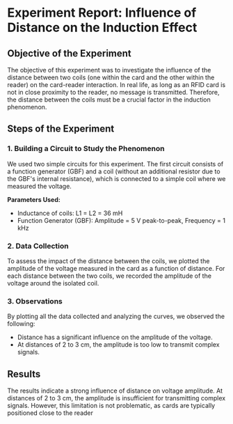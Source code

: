<h1>Experiment Report: Influence of Distance on the Induction Effect</h1>

<h2>Objective of the Experiment</h2>
<p>
  The objective of this experiment was to investigate the influence of the distance between two coils (one within the card and the other within the reader) on the card-reader interaction. In real life, as long as an RFID card is not in close proximity to the reader, no message is transmitted. Therefore, the distance between the coils must be a crucial factor in the induction phenomenon.
</p>

<h2>Steps of the Experiment</h2>

<h3>1. Building a Circuit to Study the Phenomenon</h3>
<p>
    We used two simple circuits for this experiment. The first circuit consists of a function generator (GBF) and a coil (without an additional resistor due to the GBF's internal resistance), which is connected to a simple coil where we measured the voltage.
</p>

<p>
<strong>Parameters Used:</strong>
</p>
<ul>
  <li>Inductance of coils: L1 = L2 = 36 mH</li>
  <li>Function Generator (GBF): Amplitude = 5 V peak-to-peak, Frequency = 1 kHz</li>
</ul>

<h3>2. Data Collection</h3>
<p>
    To assess the impact of the distance between the coils, we plotted the amplitude of the voltage measured in the card as a function of distance. For each distance between the two coils, we recorded the amplitude of the voltage around the isolated coil.
</p>

<h3>3. Observations</h3>
<p>
    By plotting all the data collected and analyzing the curves, we observed the following:
</p>
<ul>
  <li>Distance has a significant influence on the amplitude of the voltage.</li>
  <li>At distances of 2 to 3 cm, the amplitude is too low to transmit complex signals.</li>
</ul>

<h2>Results</h2>
<p>
  The results indicate a strong influence of distance on voltage amplitude. At distances of 2 to 3 cm, the amplitude is insufficient for transmitting complex signals. However, this limitation is not problematic, as cards are typically positioned close to the reader
